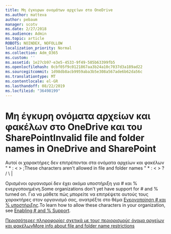 ```yaml
---
title: Μη έγκυρων ονομάτων αρχείων στο OneDrive
ms.author: matteva
author: pebaum
manager: scotv
ms.date: 2/27/2018
ms.audience: Admin
ms.topic: article
ROBOTS: NOINDEX, NOFOLLOW
localization_priority: Normal
ms.collection: Adm_O365
ms.custom: ''
ms.assetid: 1e27cb97-e3e5-4533-9f49-585b63399fb5
ms.openlocfilehash: 0cbf05f9c0121867aa3b24a10c7037d3a189ad22
ms.sourcegitcommit: 1d98db8acb9959aba3b5e308a567ade6b62da56c
ms.translationtype: MT
ms.contentlocale: el-GR
ms.lasthandoff: 08/22/2019
ms.locfileid: "36498199"
---
```

# <a name="invalid-file-and-folder-names-in-onedrive-and-sharepoint"></a><span data-ttu-id="628ef-102">Μη έγκυρη ονόματα αρχείων και φακέλων στο OneDrive και του SharePoint</span><span class="sxs-lookup"><span data-stu-id="628ef-102">Invalid file and folder names in OneDrive and SharePoint</span></span>

<span data-ttu-id="628ef-103">Αυτοί οι χαρακτήρες δεν επιτρέπονται στα ονόματα αρχείων και φακέλων " \* : \< \> ;</span><span class="sxs-lookup"><span data-stu-id="628ef-103">These characters aren't allowed in file and folder names " \* : \< \> ?</span></span> <span data-ttu-id="628ef-104">/ \ |</span><span class="sxs-lookup"><span data-stu-id="628ef-104"></span></span> 
  
<span data-ttu-id="628ef-105">Ορισμένοι οργανισμοί δεν έχει ακόμα υποστήριξη για # και % ενεργοποιημένη.</span><span class="sxs-lookup"><span data-stu-id="628ef-105">Some organizations don't yet have support for # and % turned on.</span></span> <span data-ttu-id="628ef-106">Για να μάθετε πώς μπορείτε να επιτρέψετε αυτούς τους χαρακτήρες στον οργανισμό σας, ανατρέξτε στο θέμα [Ενεργοποίηση # και % υποστήριξης](https://go.microsoft.com/fwlink/?linkid=862611).</span><span class="sxs-lookup"><span data-stu-id="628ef-106">To learn how to allow these characters in your organization, see [Enabling # and % Support](https://go.microsoft.com/fwlink/?linkid=862611).</span></span> 
  
[<span data-ttu-id="628ef-107">Περισσότερες πληροφορίες σχετικά με τους περιορισμούς όνομα αρχείων και φακέλων</span><span class="sxs-lookup"><span data-stu-id="628ef-107">More info about file and folder name restrictions</span></span>](https://go.microsoft.com/fwlink/?linkid=866430)
  

